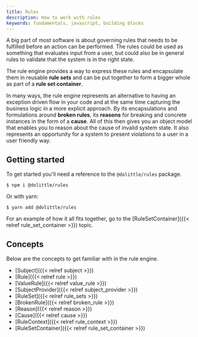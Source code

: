 ```yaml
---
title: Rules
description: How to work with rules
keywords: fundamentals, javascript, building blocks
---
```

A big part of most software is about governing rules that needs to be fulfilled
before an action can be performed. The rules could be used as something that
evaluates input from a user, but could also be in general rules to validate that
the system is in the right state.

The rule engine provides a way to express these rules and encapsulate them in
reusable **rule sets** and can be put together to form a bigger whole as part of a
**rule set container**.

In many ways, the rule engine represents an alternative to having an exception
driven flow in your code and at the same time capturing the business logic in a
more explicit approach. By its encapsulations and formulations around **broken rules**,
its **reasons** for breaking and concrete instances in the form of a **cause**.
All of this then gives you an object model that enables you to reason about the
cause of invalid system state. It also represents an opportunity for a system
to present violations to a user in a user friendly way.

## Getting started

To get started you'll need a reference to the `@dolittle/rules` package.

```shell
$ npm i @dolittle/rules
```

Or with yarn:

```shell
$ yarn add @dolittle/rules
```

For an example of how it all fits together, go to the [RuleSetContainer]({{< relref rule_set_container >}})
topic.

## Concepts

Below are the concepts to get familiar with in the rule engine.

* [Subject]({{< relref subject >}})
* [Rule]({{< relref rule >}})
* [ValueRule]({{< relref value_rule >}})
* [SubjectProvider]({{< relref subject_provider >}})
* [RuleSet]({{< relref rule_sets >}})
* [BrokenRule]({{< relref broken_rule >}})
* [Reason]({{< relref reason >}})
* [Cause]({{< relref cause >}})
* [RuleContext]({{< relref rule_context >}})
* [RuleSetContainer]({{< relref rule_set_container >}})